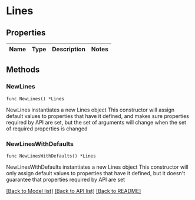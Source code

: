 # Lines

## Properties

Name | Type | Description | Notes
------------ | ------------- | ------------- | -------------

## Methods

### NewLines

`func NewLines() *Lines`

NewLines instantiates a new Lines object
This constructor will assign default values to properties that have it defined,
and makes sure properties required by API are set, but the set of arguments
will change when the set of required properties is changed

### NewLinesWithDefaults

`func NewLinesWithDefaults() *Lines`

NewLinesWithDefaults instantiates a new Lines object
This constructor will only assign default values to properties that have it defined,
but it doesn't guarantee that properties required by API are set


[[Back to Model list]](../README.md#documentation-for-models) [[Back to API list]](../README.md#documentation-for-api-endpoints) [[Back to README]](../README.md)


